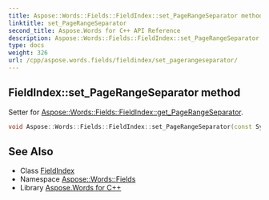 ```yaml
---
title: Aspose::Words::Fields::FieldIndex::set_PageRangeSeparator method
linktitle: set_PageRangeSeparator
second_title: Aspose.Words for C++ API Reference
description: Aspose::Words::Fields::FieldIndex::set_PageRangeSeparator method. Setter for Aspose::Words::Fields::FieldIndex::get_PageRangeSeparator in C++.
type: docs
weight: 326
url: /cpp/aspose.words.fields/fieldindex/set_pagerangeseparator/
---
```

## FieldIndex::set_PageRangeSeparator method


Setter for [Aspose::Words::Fields::FieldIndex::get_PageRangeSeparator](../get_pagerangeseparator/).

```cpp
void Aspose::Words::Fields::FieldIndex::set_PageRangeSeparator(const System::String &value)
```

## See Also

* Class [FieldIndex](../)
* Namespace [Aspose::Words::Fields](../../)
* Library [Aspose.Words for C++](../../../)

